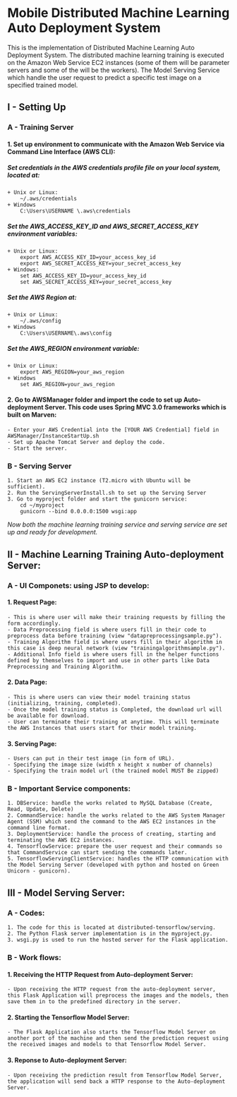 # Mobile Distributed Machine Learning Auto Deployment System
This is the implementation of Distributed Machine Learning Auto Deployment System.
The distributed machine learning training is executed on the Amazon Web Service EC2 instances (some of them will be parameter servers and some of the will be the workers).
The Model Serving Service which handle the user request to predict a specific test image on a specified trained model.

## I - Setting Up
### A - Training Server
#### 1. Set up environment to communicate with the Amazon Web Service via Command Line Interface (AWS CLI):
##### Set credentials in the AWS credentials profile file on your local system, located at:
	+ Unix or Linux:
		~/.aws/credentials
	+ Windows
		C:\Users\USERNAME \.aws\credentials
##### Set the AWS_ACCESS_KEY_ID and AWS_SECRET_ACCESS_KEY environment variables:
	+ Unix or Linux: 
		export AWS_ACCESS_KEY_ID=your_access_key_id
		export AWS_SECRET_ACCESS_KEY=your_secret_access_key
	+ Windows:
		set AWS_ACCESS_KEY_ID=your_access_key_id
		set AWS_SECRET_ACCESS_KEY=your_secret_access_key
##### Set the AWS Region at:
	+ Unix or Linux:
		~/.aws/config
	+ Windows
		C:\Users\USERNAME\.aws\config
##### Set the AWS_REGION environment variable:
	+ Unix or Linux:
		export AWS_REGION=your_aws_region
	+ Windows
		set AWS_REGION=your_aws_region

#### 2. Go to AWSManager folder and import the code to set up Auto-deployment Server. This code uses Spring MVC 3.0 frameworks which is built on Marven:
	- Enter your AWS Credential into the [YOUR AWS Credential] field in AWSManager/InstanceStartUp.sh 
	- Set up Apache Tomcat Server and deploy the code.
	- Start the server.
### B - Serving Server
	1. Start an AWS EC2 instance (T2.micro with Ubuntu will be sufficient).
	2. Run the ServingServerInstall.sh to set up the Serving Server
	3. Go to myproject folder and start the gunicorn service:
		cd ~/myproject
		gunicorn --bind 0.0.0.0:1500 wsgi:app
*Now both the machine learning training service and serving service are set up and ready for development.*

## II - Machine Learning Training Auto-deployment Server:
### A - UI Componets: using JSP to develop:
#### 1. Request Page:
	- This is where user will make their training requests by filling the form accordingly.
	- Data Preprocessing field is where users fill in their code to preprocess data before training (view "datapreprocessingsample.py").
	- Training Algorithm field is where users fill in their algorithm in this case is deep neural network (view "trainingalgorithmsample.py").
	- Additional Info field is where users fill in the helper functions defined by themselves to import and use in other parts like Data Preprocessing and Training Algorithm.

#### 2. Data Page:
	- This is where users can view their model training status (initializing, training, completed).
	- Once the model training status is Completed, the download url will be available for download.
	- User can terminate their training at anytime. This will terminate the AWS Instances that users start for their model training.

#### 3. Serving Page:
	- Users can put in their test image (in form of URL).
	- Specifying the image size (width x height x number of channels)
	- Specifying the train model url (the trained model MUST Be zipped)

### B - Important Service components:
	1. DBService: handle the works related to MySQL Database (Create, Read, Update, Delete)
	2. CommandService: handle the works related to the AWS System Manager Agent (SSM) which send the command to the AWS EC2 instances in the command line format.
	3. DeploymentService: handle the process of creating, starting and terminating the AWS EC2 instances.
	4. TensorflowService: prepare the user request and their commands so that CommandService can start sending the commands later.
	5. TensorflowServingClientService: handles the HTTP communication with the Model Serving Server (developed with python and hosted on Green Unicorn - gunicorn).

## III - Model Serving Server:
### A - Codes:
	1. The code for this is located at distributed-tensorflow/serving.
	2. The Python Flask server implementation is in the myproject.py.
	3. wsgi.py is used to run the hosted server for the Flask application.

### B - Work flows:
#### 1. Receiving the HTTP Request from Auto-deployment Server: 
	- Upon receiving the HTTP request from the auto-deployment server, this Flask Application will preprocess the images and the models, then save them in to the predefined directory in the server.

#### 2. Starting the Tensorflow Model Server:
	- The Flask Application also starts the Tensorflow Model Server on another port of the machine and then send the prediction request using the received images and models to that Tensorflow Model Server.

#### 3. Reponse to Auto-deployment Server:
	- Upon receiving the prediction result from Tensorflow Model Server, the application will send back a HTTP response to the Auto-deployment Server.
